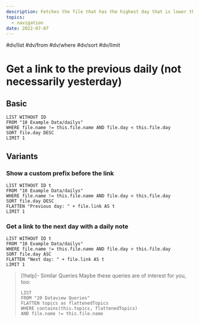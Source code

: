 ```yaml
---
description: Fetches the file that has the highest day that is lower than the current files day in order to get the previous day
topics:
  - navigation
date: 2022-07-07
---
```

#dv/list #dv/from #dv/where #dv/sort #dv/limit 

# Get a link to the previous daily (not necessarily yesterday)

## Basic 

```dataview
LIST WITHOUT ID
FROM "10 Example Data/dailys"
WHERE file.name != this.file.name AND file.day < this.file.day
SORT file.day DESC
LIMIT 1
```

## Variants
### Show a custom prefix before the link

```dataview
LIST WITHOUT ID t
FROM "10 Example Data/dailys"
WHERE file.name != this.file.name AND file.day < this.file.day
SORT file.day DESC
FLATTEN "Previous day: " + file.link AS t
LIMIT 1
```

### Get a link to the next day with a daily note

```dataview
LIST WITHOUT ID t
FROM "10 Example Data/dailys"
WHERE file.name != this.file.name AND file.day > this.file.day
SORT file.day ASC
FLATTEN "Next day: " + file.link AS t
LIMIT 1
```

> [!help]- Similar Queries
> Maybe these queries are of interest for you, too:
> ```dataview
> LIST
> FROM "20 Dataview Queries"
> FLATTEN topics as flattenedTopics
> WHERE contains(this.topics, flattenedTopics)
> AND file.name != this.file.name
> ```